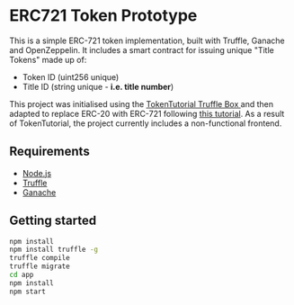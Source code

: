 # ERC721 Token Prototype

This is a simple ERC-721 token implementation, built with Truffle, Ganache and OpenZeppelin. It includes a smart contract for issuing unique "Title Tokens" made up of:

- Token ID (uint256 unique)
- Title ID (string unique - **i.e. title number**) 



This project was initialised using the [TokenTutorial Truffle Box ](https://truffleframework.com/tutorials/robust-smart-contracts-with-openzeppelin) and then adapted to replace ERC-20 with ERC-721 following [this tutorial](https://medium.com/coinmonks/exploring-non-fungible-token-with-zeppelin-library-erc721-399cb180cfaf). As a result of TokenTutorial, the project currently includes a non-functional frontend.

## Requirements

- [Node.js](https://nodejs.org/en/)
- [Truffle](https://truffleframework.com/truffle)
- [Ganache](https://truffleframework.com/ganache)

## Getting started

```bash
npm install
npm install truffle -g
truffle compile
truffle migrate
cd app 
npm install
npm start
```
